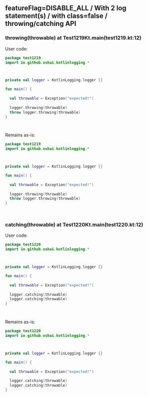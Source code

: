 ## featureFlag=DISABLE_ALL / With 2 log statement(s) / with class=false / throwing/catching API



###  throwing(throwable) at Test1219Kt.main(test1219.kt:12)

User code:
```kotlin
package test1219
import io.github.oshai.kotlinlogging.*



private val logger = KotlinLogging.logger {}

fun main() {
  
  val throwable = Exception("expected!")
  
  logger.throwing(throwable)
  throw logger.throwing(throwable)
}




```
  
Remains as-is:
```kotlin
package test1219
import io.github.oshai.kotlinlogging.*



private val logger = KotlinLogging.logger {}

fun main() {
  
  val throwable = Exception("expected!")
  
  logger.throwing(throwable)
  throw logger.throwing(throwable)
}




```

###  catching(throwable) at Test1220Kt.main(test1220.kt:12)

User code:
```kotlin
package test1220
import io.github.oshai.kotlinlogging.*



private val logger = KotlinLogging.logger {}

fun main() {
  
  val throwable = Exception("expected!")
  
  logger.catching(throwable)
  logger.catching(throwable)
}




```
  
Remains as-is:
```kotlin
package test1220
import io.github.oshai.kotlinlogging.*



private val logger = KotlinLogging.logger {}

fun main() {
  
  val throwable = Exception("expected!")
  
  logger.catching(throwable)
  logger.catching(throwable)
}




```
